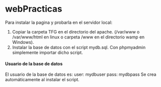 # webPracticas
Para instalar la pagina y probarla en el servidor local:
1. Copiar la carpeta TFG en el directorio del apache. (/var/www o /var/www/html en linux o carpeta /www en el directorio wamp en Windows).
2. Instalar la base de datos con el script mydb.sql. Con phpmyadmin simplemente importar dicho script.
#### Usuario de la base de datos
El usuario de la base de datos es:
user: mydbuser
pass: mydbpass
Se crea automáticamente al instalar el script.